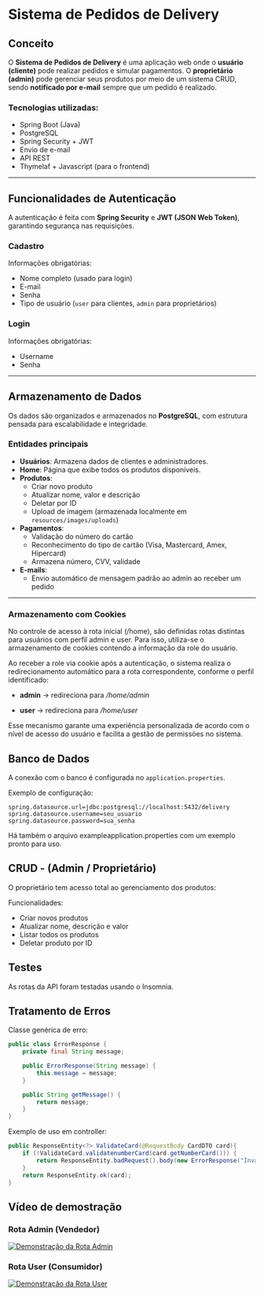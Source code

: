 # Sistema de Pedidos de Delivery

## Conceito

O **Sistema de Pedidos de Delivery** é uma aplicação web onde o **usuário (cliente)** pode realizar pedidos e simular pagamentos. O **proprietário (admin)** pode gerenciar seus produtos por meio de um sistema CRUD, sendo **notificado por e-mail** sempre que um pedido é realizado.

### Tecnologias utilizadas:
- Spring Boot (Java)
- PostgreSQL
- Spring Security + JWT
- Envio de e-mail
- API REST
- Thymelaf + Javascript (para o frontend)

---

## Funcionalidades de Autenticação

A autenticação é feita com **Spring Security** e **JWT (JSON Web Token)**, garantindo segurança nas requisições.

### Cadastro

Informações obrigatórias:
- Nome completo (usado para login)
- E-mail
- Senha
- Tipo de usuário (`user` para clientes, `admin` para proprietários)

### Login

Informações obrigatórias:
- Username
- Senha

---

## Armazenamento de Dados

Os dados são organizados e armazenados no **PostgreSQL**, com estrutura pensada para escalabilidade e integridade.

### Entidades principais

- **Usuários**: Armazena dados de clientes e administradores.
- **Home**: Página que exibe todos os produtos disponíveis.
- **Produtos**:
  - Criar novo produto
  - Atualizar nome, valor e descrição
  - Deletar por ID
  - Upload de imagem (armazenada localmente em `resources/images/uploads`)
- **Pagamentos**:
  - Validação do número do cartão
  - Reconhecimento do tipo de cartão (Visa, Mastercard, Amex, Hipercard)
  - Armazena número, CVV, validade
- **E-mails**:
  - Envio automático de mensagem padrão ao admin ao receber um pedido

---

### Armazenamento com Cookies
No controle de acesso à rota inicial (/home), são definidas rotas distintas para usuários com perfil admin e user. Para isso, utiliza-se o armazenamento de cookies contendo a informação da role do usuário.

Ao receber a role via cookie após a autenticação, o sistema realiza o redirecionamento automático para a rota correspondente, conforme o perfil identificado:

- **admin** → redireciona para */home/admin*

- **user** → redireciona para */home/user*

Esse mecanismo garante uma experiência personalizada de acordo com o nível de acesso do usuário e facilita a gestão de permissões no sistema.

## Banco de Dados

A conexão com o banco é configurada no `application.properties`.

Exemplo de configuração:
```properties
spring.datasource.url=jdbc:postgresql://localhost:5432/delivery
spring.datasource.username=seu_usuario
spring.datasource.password=sua_senha
```
Há também o arquivo exampleapplication.properties com um exemplo pronto para uso.


## CRUD - (Admin / Proprietário)
O proprietário tem acesso total ao gerenciamento dos produtos:

Funcionalidades:
- Criar novos produtos
- Atualizar nome, descrição e valor
- Listar todos os produtos
- Deletar produto por ID

## Testes
As rotas da API foram testadas usando o Insomnia.

## Tratamento de Erros
Classe genérica de erro:
```java
public class ErrorResponse {
    private final String message;

    public ErrorResponse(String message) {
        this.message = message;
    }

    public String getMessage() {
        return message;
    }
}
```

Exemplo de uso em controller:

```java
public ResponseEntity<?> ValidateCard(@RequestBody CardDTO card){
    if (!ValidateCard.validatenumberCard(card.getNumberCard())) {
        return ResponseEntity.badRequest().body(new ErrorResponse("Invalid card number!"));
    }
    return ResponseEntity.ok(card);
}
```

## Vídeo de demostração
### Rota Admin (Vendedor)
[![Demonstração da Rota Admin](https://github.com/user-attachments/assets/035808ea-99bc-4561-9b87-3ded2dee7897)](https://github.com/user-attachments/assets/035808ea-99bc-4561-9b87-3ded2dee7897)

### Rota User (Consumidor)
[![Demonstração da Rota User](https://github.com/user-attachments/assets/87439736-8966-4aa0-9b5b-901919d60a30)](https://github.com/user-attachments/assets/87439736-8966-4aa0-9b5b-901919d60a30)

